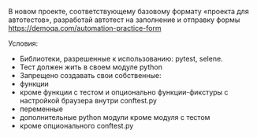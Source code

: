 В новом проекте, соответствующему базовому формату «проекта для автотестов», разработай автотест на заполнение и отправку формы https://demoqa.com/automation-practice-form

Условия:

- Библиотеки, разрешенные к использованию: pytest, selene.
- Тест должен жить в своем модуле python 
- Запрещено создавать свои собственные:
- функции
- кроме функции с тестом и опционально функции-фикстуры с настройкой браузера внутри conftest.py
- переменные
- дополнительные python модули кроме модуля с тестом
- кроме опционального conftest.py
